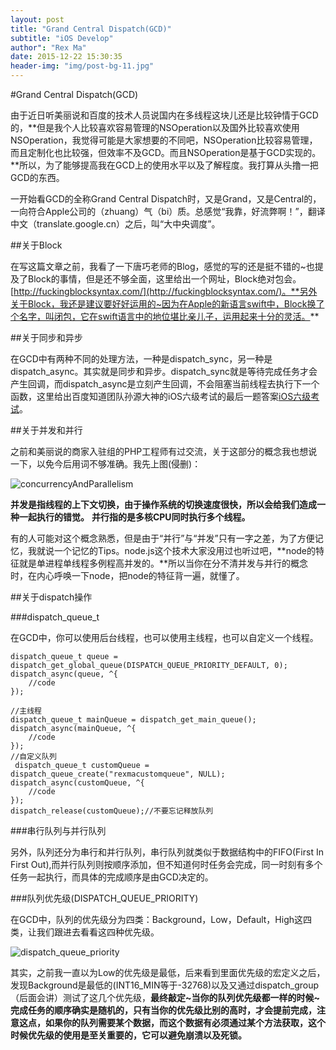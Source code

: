 ```yaml
---
layout: post
title: "Grand Central Dispatch(GCD)"
subtitle: "iOS Develop"
author": "Rex Ma"
date: 2015-12-22 15:30:35
header-img: "img/post-bg-11.jpg"
---
```

#Grand Central Dispatch(GCD)

由于近日听美丽说和百度的技术人员说国内在多线程这块儿还是比较钟情于GCD的，**但是我个人比较喜欢容易管理的NSOperation以及国外比较喜欢使用NSOperation，我觉得可能是大家想要的不同吧，NSOperation比较容易管理，而且定制化也比较强，但效率不及GCD。而且NSOperation是基于GCD实现的。**所以，为了能够提高我在GCD上的使用水平以及了解程度。我打算从头撸一把GCD的东西。

一开始看GCD的全称Grand Central Dispatch时，又是Grand，又是Central的，一向符合Apple公司的（zhuang）气（bi）质。总感觉“我靠，好流弊啊！”，翻译中文（translate.google.cn）之后，叫“大中央调度”。

##关于Block

在写这篇文章之前，我看了一下唐巧老师的Blog，感觉的写的还是挺不错的~也提及了Block的事情，但是还不够全面，这里给出一个网址，Block绝对包会。[http://fuckingblocksyntax.com/](http://fuckingblocksyntax.com/)。**另外关于Block，我还是建议要好好运用的~因为在Apple的新语言swift中，Block换了个名字，叫闭包，它在swift语言中的地位堪比亲儿子，运用起来十分的灵活。**

##关于同步和异步

在GCD中有两种不同的处理方法，一种是dispatch_sync，另一种是dispatch_async。其实就是同步和异步。dispatch_sync就是等待完成任务才会产生回调，而dispatch_async是立刻产生回调，不会阻塞当前线程去执行下一个函数，这里给出百度知道团队孙源大神的iOS六级考试的最后一题答案[iOS六级考试](http://blog.sunnyxx.com/2014/03/06/ios_exam_0_key/)。

##关于并发和并行

之前和美丽说的商家入驻组的PHP工程师有过交流，关于这部分的概念我也想说一下，以免今后用词不够准确。我先上图(侵删)：

![concurrencyAndParallelism](http://machaotest.oss-cn-beijing.aliyuncs.com/picture/ConcurrencyAndParallelism.png)

**并发是指线程的上下文切换，由于操作系统的切换速度很快，所以会给我们造成一种一起执行的错觉。**
**并行指的是多核CPU同时执行多个线程。**

有的人可能对这个概念熟悉，但是由于“并行”与“并发”只有一字之差，为了方便记忆，我就说一个记忆的Tips。node.js这个技术大家没用过也听过吧，**node的特征就是单进程单线程多例程高并发的。**所以当你在分不清并发与并行的概念时，在内心呼唤一下node，把node的特征背一遍，就懂了。

##关于dispatch操作

###dispatch\_queue_t

在GCD中，你可以使用后台线程，也可以使用主线程，也可以自定义一个线程。

	dispatch_queue_t queue = dispatch_get_global_queue(DISPATCH_QUEUE_PRIORITY_DEFAULT, 0);
    dispatch_async(queue, ^{
        //code
    });
    
    //主线程
    dispatch_queue_t mainQueue = dispatch_get_main_queue();
    dispatch_async(mainQueue, ^{
        //code
    });
    //自定义队列
   	 dispatch_queue_t customQueue = dispatch_queue_create("rexmacustomqueue", NULL);
    dispatch_async(customQueue, ^{
        //code
    });
    dispatch_release(customQueue);//不要忘记释放队列
    
###串行队列与并行队列

另外，队列还分为串行和并行队列，串行队列就类似于数据结构中的FIFO(First In First Out),而并行队列则按顺序添加，但不知道何时任务会完成，同一时刻有多个任务一起执行，而具体的完成顺序是由GCD决定的。

###队列优先级(DISPATCH\_QUEUE_PRIORITY)

在GCD中，队列的优先级分为四类：Background，Low，Default，High这四类，让我们跟进去看看这四种优先级。
	
![dispatch_queue_priority](http://machaotest.oss-cn-beijing.aliyuncs.com/picture/dispatch_queue_priority.png)

其实，之前我一直以为Low的优先级是最低，后来看到里面优先级的宏定义之后，发现Background是最低的(INT16_MIN等于-32768)以及又通过dispatch_group（后面会讲）测试了这几个优先级，**最终敲定~当你的队列优先级都一样的时候~完成任务的顺序确实是随机的，只有当你的优先级比别的高时，才会提前完成，注意这点，如果你的队列需要某个数据，而这个数据有必须通过某个方法获取，这个时候优先级的使用是至关重要的，它可以避免崩溃以及死锁。**

<!--###关于Group

在dispatch\_group_t中可以添加队列，并且可以通过优先级决定那个队列优先执行，当组中的操作全部完成时还可以
-->
